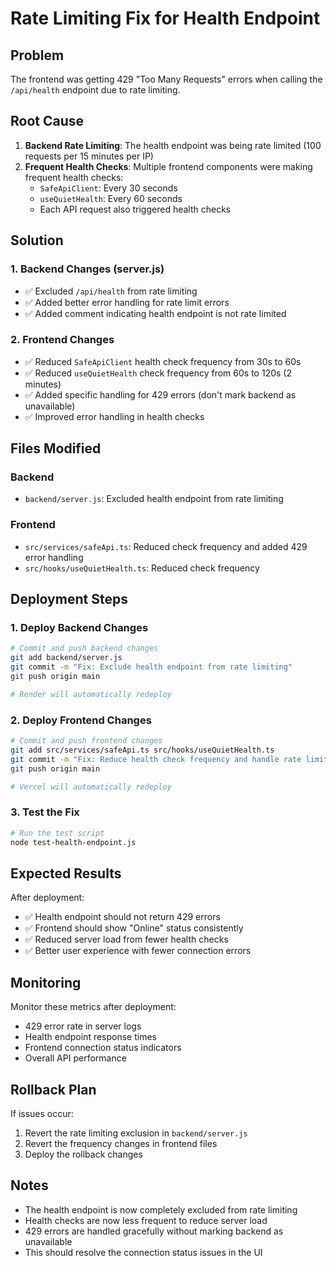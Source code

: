 # Rate Limiting Fix for Health Endpoint

## Problem
The frontend was getting 429 "Too Many Requests" errors when calling the `/api/health` endpoint due to rate limiting.

## Root Cause
1. **Backend Rate Limiting**: The health endpoint was being rate limited (100 requests per 15 minutes per IP)
2. **Frequent Health Checks**: Multiple frontend components were making frequent health checks:
   - `SafeApiClient`: Every 30 seconds
   - `useQuietHealth`: Every 60 seconds
   - Each API request also triggered health checks

## Solution

### 1. Backend Changes (server.js)
- ✅ Excluded `/api/health` from rate limiting
- ✅ Added better error handling for rate limit errors
- ✅ Added comment indicating health endpoint is not rate limited

### 2. Frontend Changes
- ✅ Reduced `SafeApiClient` health check frequency from 30s to 60s
- ✅ Reduced `useQuietHealth` check frequency from 60s to 120s (2 minutes)
- ✅ Added specific handling for 429 errors (don't mark backend as unavailable)
- ✅ Improved error handling in health checks

## Files Modified

### Backend
- `backend/server.js`: Excluded health endpoint from rate limiting

### Frontend
- `src/services/safeApi.ts`: Reduced check frequency and added 429 error handling
- `src/hooks/useQuietHealth.ts`: Reduced check frequency

## Deployment Steps

### 1. Deploy Backend Changes
```bash
# Commit and push backend changes
git add backend/server.js
git commit -m "Fix: Exclude health endpoint from rate limiting"
git push origin main

# Render will automatically redeploy
```

### 2. Deploy Frontend Changes
```bash
# Commit and push frontend changes
git add src/services/safeApi.ts src/hooks/useQuietHealth.ts
git commit -m "Fix: Reduce health check frequency and handle rate limits"
git push origin main

# Vercel will automatically redeploy
```

### 3. Test the Fix
```bash
# Run the test script
node test-health-endpoint.js
```

## Expected Results

After deployment:
- ✅ Health endpoint should not return 429 errors
- ✅ Frontend should show "Online" status consistently
- ✅ Reduced server load from fewer health checks
- ✅ Better user experience with fewer connection errors

## Monitoring

Monitor these metrics after deployment:
- 429 error rate in server logs
- Health endpoint response times
- Frontend connection status indicators
- Overall API performance

## Rollback Plan

If issues occur:
1. Revert the rate limiting exclusion in `backend/server.js`
2. Revert the frequency changes in frontend files
3. Deploy the rollback changes

## Notes

- The health endpoint is now completely excluded from rate limiting
- Health checks are now less frequent to reduce server load
- 429 errors are handled gracefully without marking backend as unavailable
- This should resolve the connection status issues in the UI 